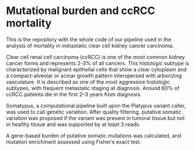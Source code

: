 # Mutational burden and ccRCC mortality
This is the repository with the whole code of our pipeline used in the analysis of mortality in metastatic clear cell kidney cancer carcinoma.


Clear cell renal cell carcinoma (ccRCC) is one of the most common kidney cancer forms and represents 2-3% of all cancers. This histologic subtype is characterized by malignant epithelial cells that show a clear cytoplasm and a compact-alveolar or acinar growth pattern interspersed with arborizing vasculature. It is described as one of the most aggressive histologic subtypes, with frequent metastatic staging at diagnosis. Around 60% of ccRCC patients die in the first 2–3 years from diagnosis.


Somatypus, a computational pipeline built upon the Platypus variant caller, was used to call genetic variation. After quality filtering, putative somatic variation was proposed if the variant was present in tumoral tissue but not in healthy tissue and was supported by at least 3 reads.


A gene-based burden of putative somatic mutations was calculated, and mutation enrichment assessed using Fisher’s exact test.
